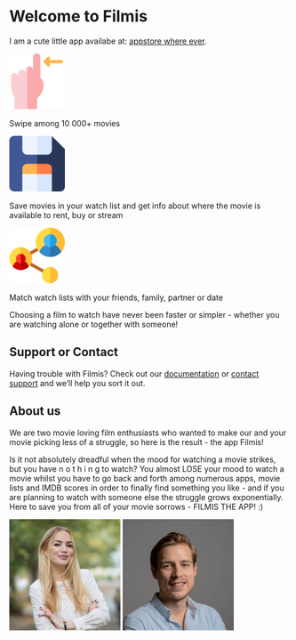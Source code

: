 <link rel="shortcut icon" type="image/x-icon" href="favicon.ico">

# Welcome to Filmis

I am a cute little app availabe at: [appstore where ever](https://github.com/lionesse/lionesse.github.io/edit/master/index.md).

<c><img src="assets/images/swipe-filmis-the-app.png" alt="Swipe Filmis the APP" width="100"/></c>

Swipe among 10 000+ movies

<img src="assets/images/save-filmis-the-app.png" alt="Save Filmis the APP" width="100"/>

Save movies in your watch list and get info about where the movie is available to rent, buy or stream

<img src="assets/images/link-filmis-the-app.png" alt="Link Filmis the APP" width="100"/>

Match watch lists with your friends, family, partner or date


Choosing a film to watch have never been faster or simpler - whether you are watching alone or together with someone!

## Support or Contact

Having trouble with Filmis? Check out our [documentation](https://help.github.com/categories/github-pages-basics/) or [contact support](https://github.com/contact) and we’ll help you sort it out.

## About us

We are two movie loving film enthusiasts who wanted to make our and your movie picking less of a struggle, so here is the result - the app Filmis!

Is it not absolutely dreadful when the mood for watching a movie strikes, but you have n o t h i n g to watch? You almost LOSE your mood to watch a movie whilst you have to go back and forth among numerous apps, movie lists and IMDB scores in order to finally find something you like - and if you are planning to watch with someone else the struggle grows exponentially. Here to save you from all of your movie sorrows - FILMIS THE APP! :)

<img src="assets/images/anna-leijon-filmis-app.jpg" alt="Anna Leijon Filmis the APP" width="200"/> <img src="assets/images/joakim-lustig-filmis-app.png" alt="Joakim Lustig Filmis the APP" width="200"/>
